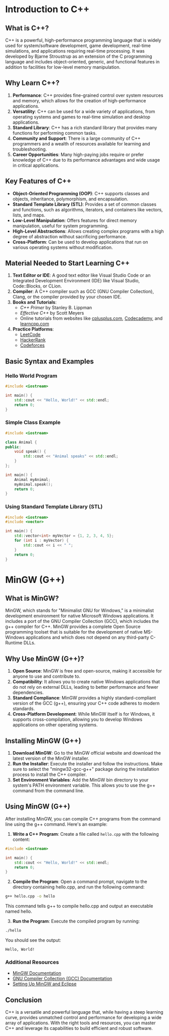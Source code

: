 # Introduction to C++

## What is C++?

C++ is a powerful, high-performance programming language that is widely used for system/software development, game development, real-time simulations, and applications requiring real-time processing. It was developed by Bjarne Stroustrup as an extension of the C programming language and includes object-oriented, generic, and functional features in addition to facilities for low-level memory manipulation.

## Why Learn C++?

1. **Performance**: C++ provides fine-grained control over system resources and memory, which allows for the creation of high-performance applications.
2. **Versatility**: C++ can be used for a wide variety of applications, from operating systems and games to real-time simulation and desktop applications.
3. **Standard Library**: C++ has a rich standard library that provides many functions for performing common tasks.
4. **Community and Support**: There is a large community of C++ programmers and a wealth of resources available for learning and troubleshooting.
5. **Career Opportunities**: Many high-paying jobs require or prefer knowledge of C++ due to its performance advantages and wide usage in critical applications.

## Key Features of C++

- **Object-Oriented Programming (OOP)**: C++ supports classes and objects, inheritance, polymorphism, and encapsulation.
- **Standard Template Library (STL)**: Provides a set of common classes and functions, such as algorithms, iterators, and containers like vectors, lists, and maps.
- **Low-Level Manipulation**: Offers features for direct memory manipulation, useful for system programming.
- **High-Level Abstractions**: Allows creating complex programs with a high degree of abstraction without sacrificing performance.
- **Cross-Platform**: Can be used to develop applications that run on various operating systems without modification.

## Material Needed to Start Learning C++

1. **Text Editor or IDE**: A good text editor like Visual Studio Code or an Integrated Development Environment (IDE) like Visual Studio, Code::Blocks, or CLion.
2. **Compiler**: A C++ compiler such as GCC (GNU Compiler Collection), Clang, or the compiler provided by your chosen IDE.
3. **Books and Tutorials**:
   - *C++ Primer* by Stanley B. Lippman
   - *Effective C++* by Scott Meyers
   - Online tutorials from websites like [cplusplus.com](http://www.cplusplus.com), [Codecademy](https://www.codecademy.com/learn/learn-c-plus-plus), and [learncpp.com](https://www.learncpp.com/)
4. **Practice Platforms**:
   - [LeetCode](https://leetcode.com/)
   - [HackerRank](https://www.hackerrank.com/domains/tutorials/10-days-of-c-plus-plus)
   - [Codeforces](https://codeforces.com/)

## Basic Syntax and Examples

### Hello World Program

```cpp
#include <iostream>

int main() {
    std::cout << "Hello, World!" << std::endl;
    return 0;
}
```
### Simple Class Example
```cpp
#include <iostream>

class Animal {
public:
    void speak() {
        std::cout << "Animal speaks" << std::endl;
    }
};

int main() {
    Animal myAnimal;
    myAnimal.speak();
    return 0;
}
```
### Using Standard Template Library (STL)
```cpp
#include <iostream>
#include <vector>

int main() {
    std::vector<int> myVector = {1, 2, 3, 4, 5};
    for (int i : myVector) {
        std::cout << i << " ";
    }
    return 0;
}
```
# MinGW (G++)
## What is MinGW?
MinGW, which stands for "Minimalist GNU for Windows," is a minimalist development environment for native Microsoft Windows applications. It includes a port of the GNU Compiler Collection (GCC), which includes the g++ compiler for C++. MinGW provides a complete Open Source programming toolset that is suitable for the development of native MS-Windows applications and which does not depend on any third-party C-Runtime DLLs.

## Why Use MinGW (G++)?
1. **Open Source**: MinGW is free and open-source, making it accessible for anyone to use and contribute to.
2. **Compatibility**: It allows you to create native Windows applications that do not rely on external DLLs, leading to better performance and fewer dependencies.
3. **Standard Compliance**: MinGW provides a highly standard-compliant version of the GCC (g++), ensuring your C++ code adheres to modern standards.
4. **Cross-Platform Development**: While MinGW itself is for Windows, it supports cross-compilation, allowing you to develop Windows applications on other operating systems.
## Installing MinGW (G++)
1. **Download MinGW**: Go to the MinGW official website and download the latest version of the MinGW installer.
2. **Run the Installer**: Execute the installer and follow the instructions. Make sure to select the "mingw32-gcc-g++" package during the installation process to install the C++ compiler.
3. **Set Environment Variables**: Add the MinGW bin directory to your system's PATH environment variable. This allows you to use the g++ command from the command line.
## Using MinGW (G++)
After installing MinGW, you can compile C++ programs from the command line using the g++ command. Here's an example:

1. **Write a C++ Program**: Create a file called `hello.cpp` with the following content:
```cpp
#include <iostream>

int main() {
    std::cout << "Hello, World!" << std::endl;
    return 0;
}
```
2. **Compile the Program**: Open a command prompt, navigate to the directory containing hello.cpp, and run the following command:
```sh
g++ hello.cpp -o hello
```
This command tells g++ to compile hello.cpp and output an executable named hello.

3. **Run the Program**: Execute the compiled program by running:
```sh
./hello
```
You should see the output:

```
Hello, World!
```
### Additional Resources

- [MinGW Documentation](http://www.mingw.org/wiki/Getting_Started)
- [GNU Compiler Collection (GCC) Documentation](https://gcc.gnu.org/onlinedocs/)
- [Setting Up MinGW and Eclipse](https://www.eclipse.org/community/eclipse_newsletter/2017/june/article2.php)

## Conclusion
C++ is a versatile and powerful language that, while having a steep learning curve, provides unmatched control and performance for developing a wide array of applications. With the right tools and resources, you can master C++ and leverage its capabilities to build efficient and robust software.